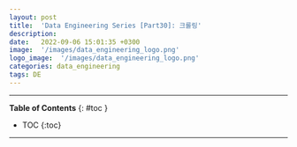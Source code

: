 ```yaml
---
layout: post
title:  'Data Engineering Series [Part30]: 크롤링'
description: 
date:   2022-09-06 15:01:35 +0300
image:  '/images/data_engineering_logo.png'
logo_image:  '/images/data_engineering_logo.png'
categories: data_engineering
tags: DE
---
```

---

**Table of Contents**
{: #toc }
*  TOC
{:toc}

---

